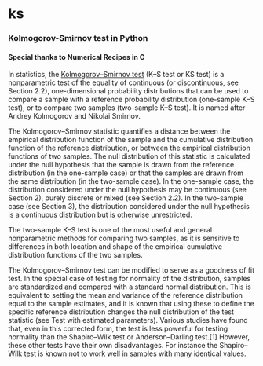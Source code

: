 # ks
### Kolmogorov-Smirnov test in Python

#### Special thanks to Numerical Recipes in C

In statistics, the [Kolmogorov–Smirnov test](https://en.wikipedia.org/wiki/Kolmogorov%E2%80%93Smirnov_test) (K–S test or KS test) is a nonparametric test of the equality of continuous (or discontinuous, see Section 2.2), one-dimensional probability distributions that can be used to compare a sample with a reference probability distribution (one-sample K–S test), or to compare two samples (two-sample K–S test). It is named after Andrey Kolmogorov and Nikolai Smirnov.

The Kolmogorov–Smirnov statistic quantifies a distance between the empirical distribution function of the sample and the cumulative distribution function of the reference distribution, or between the empirical distribution functions of two samples. The null distribution of this statistic is calculated under the null hypothesis that the sample is drawn from the reference distribution (in the one-sample case) or that the samples are drawn from the same distribution (in the two-sample case). In the one-sample case, the distribution considered under the null hypothesis may be continuous (see Section 2), purely discrete or mixed (see Section 2.2). In the two-sample case (see Section 3), the distribution considered under the null hypothesis is a continuous distribution but is otherwise unrestricted.

The two-sample K–S test is one of the most useful and general nonparametric methods for comparing two samples, as it is sensitive to differences in both location and shape of the empirical cumulative distribution functions of the two samples.

The Kolmogorov–Smirnov test can be modified to serve as a goodness of fit test. In the special case of testing for normality of the distribution, samples are standardized and compared with a standard normal distribution. This is equivalent to setting the mean and variance of the reference distribution equal to the sample estimates, and it is known that using these to define the specific reference distribution changes the null distribution of the test statistic (see Test with estimated parameters). Various studies have found that, even in this corrected form, the test is less powerful for testing normality than the Shapiro–Wilk test or Anderson–Darling test.[1] However, these other tests have their own disadvantages. For instance the Shapiro–Wilk test is known not to work well in samples with many identical values. 
